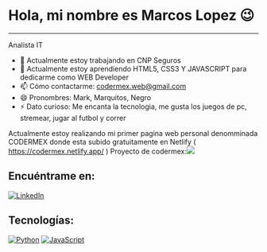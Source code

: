 # Hola, mi nombre es Marcos Lopez 😉
- - -
Analista IT
- 🔭 Actualmente estoy trabajando en CNP Seguros
- 🌱 Actualmente estoy aprendiendo HTML5, CSS3 Y JAVASCRIPT para dedicarme como WEB Developer
- 📫 Cómo contactarme: codermex.web@gmail.com
- 😄 Pronombres: Mark, Marquitos, Negro
- ⚡ Dato curioso: Me encanta la tecnologia, me gusta los juegos de pc, stremear, jugar al futbol y correr

Actualmente estoy realizando mi primer pagina web personal denomminada CODERMEX donde esta subido gratuitamente en Netlify 
( https://codermex.netlify.app/ )
Proyecto de codermex:![](https://img.shields.io/badge/Estado-En%20Proceso-green)
<br>
## Encuéntrame en:
[![LinkedIn](https://img.shields.io/badge/LinkedIn-MLopez-blue)](https://www.linkedin.com/in/marcos-antonio-lopez-561a69221/)
<br>
## Tecnologías:
[![Python](https://img.shields.io/badge/Python-yellow?style=for-the-badge&logo=python&logoColor=white&labelColor=101010)]()
[![JavaScript](https://img.shields.io/badge/JavaScript-F7DF1E?style=for-the-badge&logo=javascript&logoColor=white&labelColor=101010)]()


 
